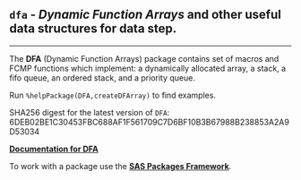## `dfa` - *Dynamic Function Arrays* and other useful data structures for data step.

---

The **DFA** (Dynamic Function Arrays) package contains set of macros and FCMP functions which implement: 
a dynamically allocated array, a stack, a fifo queue, an ordered stack, and a priority queue. 

Run `%helpPackage(DFA,createDFArray)` to find examples.

SHA256 digest for the latest version of `DFA`: 6DEB02BE1C30453FBC688AF1F561709C7D6BF10B3B67988B238853A2A9D53034

[**Documentation for DFA**](./dfa.md "Documentation for DFA")

To work with a package use the [**SAS Packages Framework**](https://github.com/yabwon/SAS_PACKAGES/blob/main/README.md "SPFinit").
